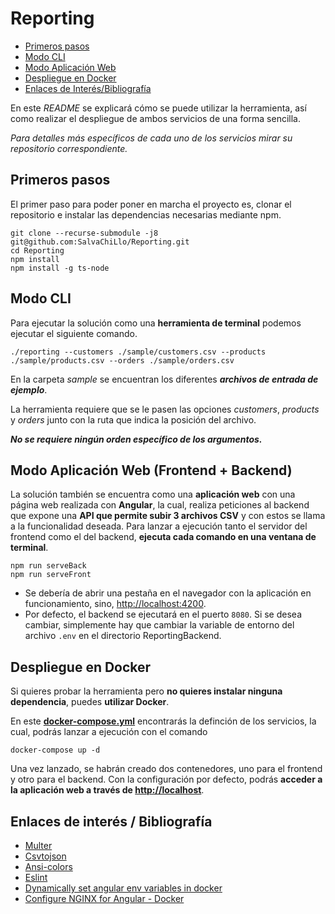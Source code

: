 # Reporting

- [Primeros pasos](#primeros-pasos)
- [Modo CLI](#modo-cli)
- [Modo Aplicación Web](#modo-aplicación-web-frontend--backend)
- [Despliegue en Docker](#despliegue-en-docker)
- [Enlaces de Interés/Bibliografía](#enlaces-de-interés--bibliografía)

En este _README_ se explicará cómo se puede utilizar la herramienta, así como realizar el despliegue de ambos servicios de una forma sencilla.

_Para detalles más específicos de cada uno de los servicios mirar su repositorio correspondiente._

## Primeros pasos

El primer paso para poder poner en marcha el proyecto es, clonar el repositorio e instalar las dependencias necesarias mediante npm.

```
git clone --recurse-submodule -j8 git@github.com:SalvaChiLlo/Reporting.git
cd Reporting
npm install
npm install -g ts-node
```

## Modo CLI

Para ejecutar la solución como una **herramienta de terminal** podemos ejecutar el siguiente comando.

```
./reporting --customers ./sample/customers.csv --products ./sample/products.csv --orders ./sample/orders.csv
```

En la carpeta _sample_ se encuentran los diferentes **_archivos de entrada de ejemplo_**.

La herramienta requiere que se le pasen las opciones _customers_, _products_ y _orders_ junto con la ruta que indica la posición del archivo.

**_No se requiere ningún orden específico de los argumentos._**

## Modo Aplicación Web (Frontend + Backend)

La solución también se encuentra como una **aplicación web** con una página web realizada con **Angular**, la cual, realiza peticiones al backend que expone una **API que permite subir 3 archivos CSV** y con estos se llama a la funcionalidad deseada.
Para lanzar a ejecución tanto el servidor del frontend como el del backend, **ejecuta cada comando en una ventana de terminal**.

```
npm run serveBack
npm run serveFront
```

- Se debería de abrir una pestaña en el navegador con la aplicación en funcionamiento, sino, [http://localhost:4200](http://localhost:4200).
- Por defecto, el backend se ejecutará en el puerto `8080`. Si se desea cambiar, simplemente hay que cambiar la variable de entorno del archivo `.env` en el directorio ReportingBackend.

## **Despliegue en Docker**

Si quieres probar la herramienta pero **no quieres instalar ninguna dependencia**, puedes **utilizar Docker**.

En este **[docker-compose.yml](https://github.com/SalvaChiLlo/Reporting/blob/main/docker-compose.yml)** encontrarás la definción de los servicios, la cual, podrás lanzar a ejecución con el comando

```
docker-compose up -d
```

Una vez lanzado, se habrán creado dos contenedores, uno para el frontend y otro para el backend. Con la configuración por defecto, podrás **acceder a la aplicación web a través de [http://localhost](http://localhost)**.

## Enlaces de interés / Bibliografía

- [Multer](http://expressjs.com/en/resources/middleware/multer.html)
- [Csvtojson](https://www.npmjs.com/package/csvtojson)
- [Ansi-colors](https://www.npmjs.com/package/ansi-colors)
- [Eslint](https://www.npmjs.com/package/eslint)
- [Dynamically set angular env variables in docker](https://nkpremices.com/dynamically-set-angular-env-variables-in-docker/)
- [Configure NGINX for Angular - Docker](https://dev.to/oneofthedevs/docker-angular-nginx-37e4)
